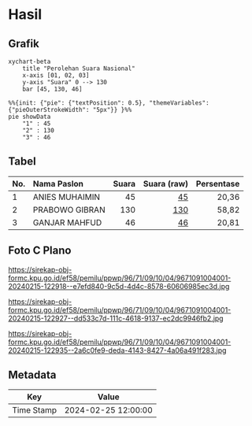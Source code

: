# Hasil

## Grafik

```mermaid
xychart-beta
    title "Perolehan Suara Nasional"
    x-axis [01, 02, 03]
    y-axis "Suara" 0 --> 130
    bar [45, 130, 46]
```

```mermaid
%%{init: {"pie": {"textPosition": 0.5}, "themeVariables": {"pieOuterStrokeWidth": "5px"}} }%%
pie showData
    "1" : 45
    "2" : 130
    "3" : 46
```

## Tabel

| No. | Nama Paslon    | Suara | Suara (raw) | Persentase |
|:--- |:-------------- | -----:| -----------:| ----------:|
| 1   | ANIES MUHAIMIN | 45    | [45][p-1]   | 20,36      |
| 2   | PRABOWO GIBRAN | 130   | [130][p-2]  | 58,82      |
| 3   | GANJAR MAHFUD  | 46    | [46][p-3]   | 20,81      |


[p-1]: https://github.com/gigit-pemilu/pemilu-2024/blob/main/pilpres/hitung-suara/sub/96-papua-barat-daya/sub/71-kota-sorong/sub/09-malaimsimsa/sub/1004-malaingkedi/sub/001-tps/sub/paslon-1.txt
[p-2]: https://github.com/gigit-pemilu/pemilu-2024/blob/main/pilpres/hitung-suara/sub/96-papua-barat-daya/sub/71-kota-sorong/sub/09-malaimsimsa/sub/1004-malaingkedi/sub/001-tps/sub/paslon-2.txt
[p-3]: https://github.com/gigit-pemilu/pemilu-2024/blob/main/pilpres/hitung-suara/sub/96-papua-barat-daya/sub/71-kota-sorong/sub/09-malaimsimsa/sub/1004-malaingkedi/sub/001-tps/sub/paslon-3.txt

## Foto C Plano

https://sirekap-obj-formc.kpu.go.id/ef58/pemilu/ppwp/96/71/09/10/04/9671091004001-20240215-122918--e7efd840-9c5d-4d4c-8578-60606985ec3d.jpg

https://sirekap-obj-formc.kpu.go.id/ef58/pemilu/ppwp/96/71/09/10/04/9671091004001-20240215-122927--dd533c7d-111c-4618-9137-ec2dc9946fb2.jpg

https://sirekap-obj-formc.kpu.go.id/ef58/pemilu/ppwp/96/71/09/10/04/9671091004001-20240215-122935--2a6c0fe9-deda-4143-8427-4a06a491f283.jpg


## Metadata

| Key        | Value               |
| ---------- | ------------------- |
| Time Stamp | 2024-02-25 12:00:00 |



